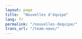 ```yaml
---
layout: page
title:  "Nouvelles d'équipe"
lang: fr
permalink: "/nouvelles-dequipe/"
trans_url: "/team-news/"
---
```

